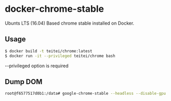 # docker-chrome-stable
Ubunts LTS (16.04) Based chrome stable installed on Docker.

## Usage
```bash
$ docker build -t teitei/chrome:latest
$ docker run -it --privileged teitei/chrome bash
```

--privileged option is required

## Dump DOM
```bash
root@f6577517d0b1:/data# google-chrome-stable --headless --disable-gpu --dump-dom https://www.chromestatus.com/
```
